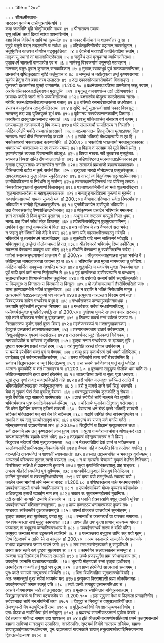 +++
title = "२००"

+++
श्रीलक्ष्मीरुवाच-  
नारदस्य पुनर्जन्म दासीपुत्रत्वमित्यपि ।  
कदा जातमिति ब्रूहि श्रोतुमिच्छामि माधव ॥१ ॥
श्रीनारायण उवाच-  
शृणु लक्ष्मि! कथां दिव्यां सर्वथा पापनाशिनीम् ।  
ब्रह्मा विश्वं विनिर्माय सावित्र्यां गृहधर्मतः ॥२ ॥
चकार वीर्याधानं च शतवर्षोत्तरं तु सा ।  
सुषुवे चतुरो वेदान् तदङ्गानि च सर्वथा ॥३ ॥
षट्त्रिंशद्रागिणीश्चैव षड्रागान् तालसंयुतान् ।  
चतुर्युगाँश्च कालश्च योगाँश्च षट्सुकृत्तिकाः ॥४ ॥
देवसेनां महाषष्ठीं कार्तिकेयप्रियां सतीम् ।  
मातृकासु प्रधानां तां बालानामिष्टदेवताम् ॥५ ॥
चतुर्विधं लयं मृत्युकन्यां व्याधिगणाँस्तथा ।  
पृष्ठादधर्मं चालक्ष्मीं वामपार्श्वत एव च ॥६ ॥
नाभेस्तु विश्वकर्माणं वसूनष्टौ महाबलान् ।  
मानसात् चतुरः पुत्रान् कुमारान् सनकादिकान् ॥७ ॥
मुखात् स्वायम्भुवं पुत्रं शतरूपासमन्वितम् ।  
तान्सर्वान् सृष्टिकृद्ब्रह्मा सृष्टिं कर्तुमुवाच ह ॥८ ॥
जग्मुस्ते च नहीत्युक्त्वा तप्तुं कृष्णपरायणाः ।  
चुकोप हेतुना तेन ब्रह्मा तस्य ललाटतः ॥९ ॥
रुद्रा एकादशोत्पन्नास्तेषामेको विनाशकृत् ।  
पुलस्त्यो दक्षकर्णाच्च पुलहो वामकर्णतः ॥1.200.१० ॥
दक्षनेत्रात्तथाऽत्रिश्च वामनेत्रात् क्रतुः स्वयम् ।  
अरणिर्नासिकारन्ध्रादङ्गिराश्च मुखाद्रुचिः ॥११ ॥
भृगुस्तु वामपार्श्वाच्च दक्षो दक्षिणपार्श्वतः ।  
छायायाः कर्दमो जातो नाभेः पञ्चशिखस्तथा ॥१२॥
वक्षसश्चैव वोडुश्च कण्ठदेशाच्च नारदः ।  
मरीचिः स्कन्धदेशाच्चैवाऽपान्तरतमा गलात् ॥१ ३॥
वसिष्ठो रसनादेशात्प्रचेता अधरौष्ठतः ।  
हंसश्च वामकुक्षेश्च दक्षकुक्षेर्यतिस्तथा ॥१ ४॥
सृष्टिं कर्तुं सुतान्सर्वानाज्ञां चकार विश्वसुट् ।  
नारदस्तु तदा प्राह युक्तियुक्तं शुभं वचः ॥१५॥
पूर्वमानय मज्ज्येष्ठान्सनकादीन् पितामह ।  
कारयित्वा दारयुक्तानस्मान्वद जगत्पते ॥१६॥
ते तपःसु योजिताश्चेत् संसाराय वयं कथम् ।  
एकस्मायमृतं दत्तमन्यस्मै तु विषं कथम् ॥१७॥
घोरे संसारवार्धौ सम्पतितस्य न निस्तरिः ।  
कोटिकल्पेऽपि भवति तस्मात्संसारसागरे ॥१८॥
माऽस्मान्पातय हितकृत्पिता भूत्वाऽज्ञवत् पितः ।  
नारायणः स्वयं बीजं निस्तारस्येह कथ्यते ॥१ ९॥
सर्वदो भक्तिदो मोक्षप्रदश्चापि स एव हि ।  
भक्तेकशरणो भक्तवत्सलः करुणानिधिः ॥1.200.२० ॥
भक्तप्रियो भक्तनाथो भक्तानुग्रहकारकः ।  
भक्ताराध्यो भक्तसाध्यः स एव तारकः स्वयम् ॥२१॥
विहाय तं परम्ब्रह्म को मूढो विषये भ्रमेत् ।  
कृष्णसेवामृतं त्यक्त्वा विषमश्नाति कोऽबुधः ॥२५॥
विषया नश्वराः सर्वे तुच्छाश्च मृत्युहेतवः ।  
स्वप्नवन्न स्थिराः सन्ति दीपज्वालाग्रवर्तनाः ॥२३ ॥
बडिशपिष्टवत् मत्स्यापाताऽभिकारका इव ।  
दुःखदा मृत्युदास्तापाः कस्तान्सेवेत सन्मतिः ॥२४॥
तस्मादयं ब्रह्मभाजो ब्रह्मान्वयप्रकाशकाः ।  
विचिन्तयामो ब्रह्मैव न कुर्मः सर्जनं पितः ॥२५॥
इत्युक्त्वा नारदो मौनोऽभवत् प्रत्युत्तरेच्छुकः ।  
तावद्ब्रह्माऽभवत् क्रुद्धः प्रोवाच स्फुरिताऽधरः ॥१६॥
नारद्! त्वं पितुर्वाक्यमनादृत्याऽभिमानवान् ।  
ज्ञानीवोपदिशन्मां च निषेधसि तु सर्जनम् ॥२७॥
तस्माज्ज्ञानविहीनस्त्वं भव योषित्सु लम्पटः ।  
स्थिरयौवनयुक्तानां सुरूपाणां विलासकृत् ॥२८॥
पञ्चाशत्कामिनीनां त्वं भर्ता शृङ्गारविद्भव ।  
'शृङ्गारशास्त्रवेत्ता च महाशृङ्गारकारकः ॥२९॥
नानाशृङ्गारविज्ञानां गुरूणां च गुरुर्भव ।  
गन्धर्वाणामग्रगण्यो गायकः सुस्वरो भव ॥1.200.३०॥
वीणावादननिष्णातः सर्वदा स्थिरयौवनः ।  
भविष्यसि न सन्देहो द्विलक्षाब्दसुजीवनः ॥३ १॥
पुनर्मदीयशापेन दासीपुत्रो भविष्यसि ।  
तदा वैष्णवसंसर्गाद् वैष्णवोच्छिष्टभोजनात् ॥३२॥
श्रीकृष्णस्य प्रसादेन भविष्यसि ममात्मजः ।  
ज्ञानं दास्यामि ते दिव्यं पुनरेव पुरातनम् ॥३३॥
अधुना भव नष्टस्त्वं मत्सुतो निपत ध्रुवम् ।  
नारदः प्राह पितरं क्रोधं संहर विश्वसृट् ॥३४॥
शपेत्परित्यजेद्विद्वान् पुत्रमुत्पथगामिनम् ।  
तपस्विनं सुतं शप्तुं कथमर्हसि मे पितः ॥३५॥
यत्र जनिश्च मे तत्र वैष्णवत्वं सदा भवेत् ।  
न जहातु हरेर्भक्तिर्मां वेदो देहि मे वरम् ॥२६॥
जन्म यदि महल्लक्ष्मीसम्पद्वत्सु भवेदपि ।  
भक्तिहीनं तु तत्सर्वमधमं चाऽगतिप्रदम् ॥३७॥
सूकरेऽपि यदि जन्म जातिस्मरं भवेद्यदि ।  
भक्तियुक्तं तु तच्छ्रेष्ठं गोलोकधामदं हि तत् ॥३८॥
श्रीहरेश्चरणे भक्तिर्मधु दिव्यं प्रकीर्तितम् ।  
तदश्नतां वैष्णवानां पादपूता धरा भवेत् ॥३९॥
तीर्थानि वैष्णवानां तु स्पर्शमिच्छन्ति सर्वदा ।  
पापिनां स्नानसंसृष्टपापानां क्षालनाय वै ॥1.200.४० ॥
श्रीकृष्णमन्त्रग्रहणान्नरा मुक्ता भवन्ति वै ।  
कोटिमुक्ता नामग्रहाज्जाता जायन्त एव च ॥४१ ॥
भविष्यन्ति तथा मुक्ता नामभक्त्या तु कोटिशः ।  
कोटिजन्मार्जित पापपुञ्जा नश्यन्ति मन्त्रतः ॥४२॥
शुद्ध्यन्ति च भवन्त्येव मुक्ता नैष्कर्म्यमात्रतः ।  
पूर्वं चापि कृतं कर्म नाम्ना निर्मूलयन्ति ते ॥४३॥
गृहं दासाँस्तथा दासीरपत्यानि च बान्धवान् ।  
सुतान्दाराँस्तथा शिष्यान्सेवकाँश्च कुटुम्बिनः ॥४४॥
यो दर्शयति सन्मार्गं सोपि सद्गतिमृच्छति ।  
स किङ्गुरुः स किन्तातः स किंस्वामी स किंसुतः ॥४५॥
यो दर्शयत्यसन्मार्गं तैस्तैर्विश्वसितो जनः ।  
यश्च कृष्णपदाम्भोजे भक्तिं दातुमनीश्वरः ॥४६॥
त्वं न ददासि मे भक्तिं निरोधयसि मामुत ।  
ततस्त्वमपि वेदाऽऽस्याऽपूज्यो भव जगत्त्रये ॥४७॥
इत्युक्त्वा नारदस्तत्र विरराम क्षणं यतः ।  
विश्वसृजश्च शापेन गन्धर्वश्च बभूव ह ॥४८॥
गन्धर्वराजस्य पत्न्यामुपबर्हणनामधृक् ।  
कथयामि सुविस्तीर्णं तद्वृत्तान्तं निशामय ॥४९॥
गन्धर्वराजः सर्वेषां गन्धर्वाणामधिप्रभुः ।  
परमैश्वर्यसंयुक्तः पुत्रहीनोऽभवद्धि सः ॥1.200.५०॥
गुर्वाज्ञया पुष्करे सः तपश्चचार दारुणम् ।  
ददौ तस्मै वशिष्ठश्च स्तोत्रं तु द्वादशाक्षरम् ॥५१ ॥
शिवस्य कवचं मन्त्रं वर्षशतं जजाप सः ।  
निराहारस्तपः कुर्वन् ददर्श पुरतः शिवम् ॥५२॥
महत्तेजःस्वरूपं च भक्तानुग्रहकारकम् ।  
ईषद्धासं प्रसन्नास्यं तपस्याफलदायकम् ॥५३॥
शरणागतभक्ताय दातारं सर्वसम्पदाम् ।  
त्रिशूलपट्टिशधरं वृषस्थं चन्द्रशेखरम् ॥५४॥
तप्तस्वर्णजटाजूटं नीलकण्ठं त्रिनेत्रकम् ।  
नागयज्ञोपवीतं च चर्मवस्त्रं सुभक्तिदम् ॥५५॥
दृष्ट्वा ननाम गन्धर्वराजः स दण्डवत् भुवि ।  
तुष्टाव परमन्त्रेण प्रसन्नं धवलं हरम् ॥५६॥
वरं वृणुष्वेति हरस्तं प्रोवाच तपस्विनम् ।  
स ययाचे हरेर्भक्तिं भक्तं पुत्रं च वैष्णवम् ॥५७॥
शम्भुः प्राह कृतार्थस्त्वं सर्वं भक्तौ प्रतिष्ठितम् ।  
वरादेकाद् वृतं सर्वमन्यच्चर्वितचर्वणम् ॥५८॥
यस्य भक्तिर्हरौ तस्य सर्वं चैश्वर्यमस्ति हि ।  
सर्वाश्च सिद्धयस्तस्य न न्यूनं विद्यतेऽप्यणु ॥५ ९॥
सः समर्थः सर्वविश्वान् पातुं कर्तुं भवेदिह ।  
आत्मनः कुलकोटिं च शतं मातामहस्य च ॥1.200.६ ० ॥
पुरुषाणां समुद्धृत्य गोलोकं धाम याति सः ।  
कोटिजन्मप्रपापानि हत्वा दास्यं हरेर्लभेत् ॥६ १॥
तावत्पतिश्च पत्नी च सुताः पुत्रा धनादयः ।  
सुखं दुःखं नृणां तावद् यावद्भक्तिर्हरौ नहि ॥६२॥
हरौ भक्तिः कल्पवृक्षः सर्वेप्सितं ददाति वै ।  
भक्तिर्महाँस्तीक्ष्णखड्गः कर्मद्रुमूलकृन्तनः ॥६ ३ ॥
हरौ तु मानसे लग्ने सर्वं सिद्धं भवत्यपि ।  
येषां तु सुकृतं श्रेष्ठं तेषां पुत्रास्तु वैष्णवाः ॥६४॥
भवन्त्युद्धारयन्त्येव कुलकोटिं तु सेवया ।  
सुखे वैषयिके यद्वा साम्राज्ये पारमेष्ठ्यके ॥६५॥
प्राप्ते सर्वविधे चापि मङ्गले नैव तुष्यति ।  
भक्तिर्भक्तश्च पुत्रः स्यादित्येकात्सर्वमर्थितम् ॥६६॥
चरितार्थः पुमानेकादीदृशात्तु वरोत्तमात् ।  
किं वरेण द्वितीयेन यस्मात् तृप्तिर्न शाश्वती ॥६७॥
वैष्णवानां धनं श्रेष्ठं कृष्णे भक्तिर्हि शाश्वती ।  
सञ्चितं भक्तिदास्यं यत् सर्वं तेन हि सञ्चितम् ॥६८॥
यद्यपि त्वर्थितं श्रेष्ठं सर्वस्माछ्रेष्ठमेव च ।  
तथापि न वयं दातुं समर्थास्तादृशं वरम् ॥६९॥
वरयाऽन्यं वरं राजन् यत्ते मनसि वर्तते ।  
महेन्द्रत्वममरत्वं ब्रह्मत्वमीशतां लभ ॥1.200.७०॥
सिद्धीर्योगं च विज्ञानं मृत्युञ्जयबलं तथा ।  
सर्वं दास्यामि लभ तत् कृष्णदास्यं त्यज ध्रुवम् ॥७१ ॥
श्रुत्वा गन्धर्वराजश्चोवाच श्रीशङ्करं तदा ।  
यत्पक्ष्मचालनेनैव ब्रह्मादेः पतनं भवेत् ॥७२॥
तद्ब्रह्मत्वं महेन्द्रत्वममरत्वं न मे प्रियम् ।  
सिद्धयश्च महैश्वर्यं योगो मृत्युञ्जयस्तथा ॥७३॥
न मेऽस्त्यतिप्रियं देव! ज्ञानं च भक्तिमन्तरा ।  
सालोक्यसार्ष्टिसामीप्यसायुज्यैकत्वमित्यपि ॥७४॥
वैष्णवा नहि वाञ्च्छन्ति विना तत्सेवनं क्वचित् ।  
वाञ्च्छन्ति दास्यभक्तिं च शाश्वतीं स्वापजाग्रतोः ॥७५॥
तस्मात् तद्दास्यभक्तिं च भक्तपुत्रं वृणोम्यहम् ।  
अन्यत्सर्वं परित्यज्य तुष्टात् त्वत्तो वरप्रदात् ॥७६॥
न वा दास्यसि चेच्छम्भो दुष्कृतं मेऽस्ति निश्चितम् ।  
शिरश्छित्वा सन्निधौ ते प्रदास्यामि हुताशने ॥७७॥
श्रुत्वा कृपानिधिर्भक्तदयालुः प्राह शङ्करः ।  
लभस्व श्रीहरेर्दास्यभक्तिं पुत्रं सुवैष्णवम् ॥७८॥
गान्धर्वविद्याकुशलं चिरायुषं जितेन्द्रियम् ।  
ज्ञानिनं गुरुभक्तं च शश्वत्सुस्थिरयौवनम् ॥७९॥
वरं दत्वा ययौ शम्भुर्गन्धर्वः स्वालयं ययौ ।  
कालेन तस्य भार्यायां लेभे जन्म च नारदः ॥1.200.८० ॥
वशिष्ठस्तन्नाम चक्रे गन्धमादनपर्वते ।  
उपबर्हणनामाऽसौ गन्धर्वः ख्यातिमाप्तवान् ॥८ १ ॥
उपार्थश्चाधिको बोध्यः पूज्यश्च बर्हणार्थकः ।  
अधिकपूज्य इत्यर्थे उपबर्हण नाम तत् ॥८२॥
चकार सः सुतजन्ममहोत्सवं मुदान्वितः ।  
ददौ रत्नानि धान्यानि द्रव्याणि हीरकाणि च ॥८ ३ ॥
धनानि क्षेत्रवस्त्राणि पशून् दानानि भूरिशः ।  
उपबर्हणगन्धर्वो वशिष्ठान्मन्त्रमुत्तमम् ॥८४॥
प्राप्य कृष्णाऽऽराधनायाश्चकार दुष्करं तपः ।  
गण्डक्याः सरितस्तीरे वृक्षजालसमावृते ॥८५॥
तपन्तं प्रोज्ज्वलं प्राप्तयौवनं सुमनोहरम् ।  
दृष्ट्वा कामात् तदा मूर्छामवापुः प्रमदा मुहुः ॥८६॥
स्नानार्थं च जलाप्त्यर्थं या यास्तत्र समागताः ।  
गन्धर्वपत्न्यस्ताः सर्वा मुमुहुः कामभावतः ॥८७॥
ताश्च तीव्रं तपः कृत्वा प्राणान् सन्त्यज्य योगतः ।  
पञ्चाशत् ता बभूवुश्च कन्याश्चित्ररथस्य वै ॥८८ ॥
उपबर्हणगन्धर्वं ताश्च तं वव्रिरे पतिम् ।  
कामुक्यः कन्यका माला ददुस्तस्मै तपस्विने ॥८ ९ ॥
पत्न्यस्तस्य बभूवुश्च ताभिः सह ययौ गृहम् ।  
दिव्यं द्विलक्षवर्षं च ताभिः रेमे स कामुकः ॥1.200.९० ॥
अथ कालान्तरे सत्यलोके देवसमाजके ।  
सभायां ब्रह्मणस्तत्र जगाम गायनं जगौ ॥९१ ॥
तत्र रम्भाऽप्सरोनृत्यक्रमे तु समुपस्थिते ।  
तस्या ऊरू स्तने रूपं दृष्ट्वा मूर्छामवाप सः ॥९ २॥
कामवेगेन सत्त्वप्रस्खलनं सम्बभूव ह ।  
त्यक्त्वा सङ्गीतमेवाऽयं निषसाद सभातले ॥९३ ॥
उच्चैः प्रजहसुर्देवा ब्रह्म क्रोधाच्छशाप तम् ।  
उपबर्हण! जानासि पञ्चाशत्प्रमदापतिः ॥९४॥
भूत्वापि मोहमापन्नो रम्भां दृष्ट्वा ह्यधीरवत् ।  
तस्माद्विहाय गान्धर्वी तनुं शूद्रो भव द्रुतम् ॥९५ ॥
तत्र प्राप्य हरेर्भक्तिं सात्त्वतानां समागमम् ।  
पुनः काले समापन्ने मत्पुत्रस्त्वं भविष्यसि ॥९६ ॥
विना विपत्तिमहिमा सुखशान्त्योर्भवेन्नहि ।  
अतः क्रमात्सुखं दुःखं सर्वेषां भाव्यमेव यत् ॥९७॥
इत्युक्त्वा विररामाऽसौ ब्रह्मा लोकपितामहः ।  
उपबर्हणगन्धर्वो जगाम स्वगृहं प्रति ॥९८ ॥
सर्वाः पत्नीः समाहूय वृत्तान्तमभिधाय च ।  
आसने योगमास्थाय जहौ तां तनुमादरात् ॥९९॥
मूलाधारं स्वाधिष्ठानं मणिपूरमनाहतम् ।  
विशुद्धमाज्ञाचक्रं च भित्त्वा षट्चक्रमेव सः ॥1.200.१०० ॥
इडां सुषुम्णां मेधां च पिङ्गलां प्राणहारिणीम् ।  
सर्वज्ञानप्रदां चापि मनःसंयमिनीं तथा ॥१०१ ॥
विशुद्धां च निरुद्धां च वायुसञ्चारिणीं तथा ।  
तेजःशुष्करीं चैव बलपुष्टिकरीं तथा ॥१० २ ॥
बुद्धिसञ्चारिणीं चैव ज्ञानजृम्भणकारिणीम् ।  
एताः षोडशधा नाडीर्भित्वा हंसं मनोयुतम् ॥१०३ ॥
ब्रह्मरन्ध्रं समानीयाऽऽत्मानं युयोज केशवे ।  
देहं तत्याज योगीन्द्रः सम्प्राप ब्रह्म शाश्वतम् ॥१ ०४॥
इति श्रीलक्ष्मीनारायणीयसंहितायां प्रथमे कृतयुगसन्ताने ब्रह्मणा सावित्र्यां मानसपुत्रा उत्पादिताः, नारदोत्पत्तिः, सृष्ट्यर्थं नियोगे नारदस्य तन्निषेधः, ब्रह्मणः शापादुपबर्हणाख्यगन्धर्वभवनम्, पुनः ब्रह्मसभायां गायनकाले शापात् तनुत्यागश्चेत्यादिनिरूपणनामा द्विशततमोऽध्यायः ॥२०० ॥
    
